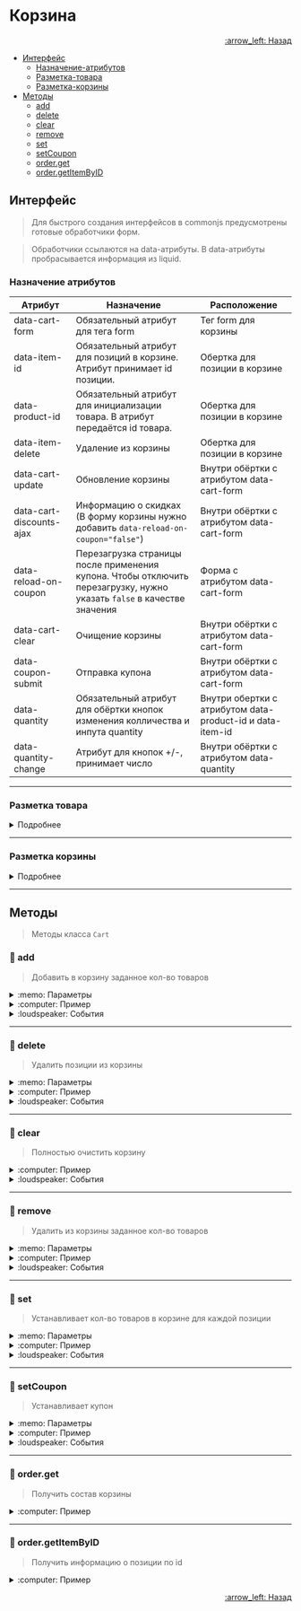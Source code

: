# Корзина

<p align="right">
 <a href="https://github.com/liquid-hub/insales-common-js-v2-api">
 :arrow_left: Назад</a>
</p>


- [Интерфейс](https://github.com/liquid-hub/insales-common-js-v2-api/blob/master/Cart.md#%D0%98%D0%BD%D1%82%D0%B5%D1%80%D1%84%D0%B5%D0%B9%D1%81)
  - [Назначение-атрибутов](https://github.com/liquid-hub/insales-common-js-v2-api/blob/master/Cart.md#Назначение-атрибутов)
  - [Разметка-товара](https://github.com/liquid-hub/insales-common-js-v2-api/blob/master/Cart.md#Разметка-товара)
  - [Разметка-корзины](https://github.com/liquid-hub/insales-common-js-v2-api/blob/master/Cart.md#Разметка-корзины)
- [Методы](https://github.com/liquid-hub/insales-common-js-v2-api/blob/master/Cart.md#Методы)
  - [add](https://github.com/liquid-hub/insales-common-js-v2-api/blob/master/Cart.md#hammer-add)
  - [delete](https://github.com/liquid-hub/insales-common-js-v2-api/blob/master/Cart.md#hammer-delete)
  - [clear](https://github.com/liquid-hub/insales-common-js-v2-api/blob/master/Cart.md#hammer-clear)
  - [remove](https://github.com/liquid-hub/insales-common-js-v2-api/blob/master/Cart.md#hammer-remove)
  - [set](https://github.com/liquid-hub/insales-common-js-v2-api/blob/master/Cart.md#hammer-set)
  - [setCoupon](https://github.com/liquid-hub/insales-common-js-v2-api/blob/master/Cart.md#hammer-setcoupon)
  - [order.get](https://github.com/liquid-hub/insales-common-js-v2-api/blob/master/Cart.md#hammer-orderget)
  - [order.getItemByID](https://github.com/liquid-hub/insales-common-js-v2-api/blob/master/Cart.md#hammer-ordergetitembyid)


## Интерфейс

> Для быстрого создания интерфейсов в commonjs предусмотрены готовые обработчики форм.

> Обработчики ссылаются на data-атрибуты. В data-атрибуты пробрасывается информация из liquid.

### Назначение атрибутов

| Атрибут              | Назначение                                                                      | Расположение                                              |
|----------------------|---------------------------------------------------------------------------------|-----------------------------------------------------------|
| data-cart-form       | Обязательный атрибут для тега form                                              | Тег form для корзины                                      |
| data-item-id         | Обязательный атрибут для позиций в корзине. Атрибут принимает id позиции.       | Обертка для позиции в корзине                             |
| data-product-id      | Обязательный атрибут для инициализации товара. В атрибут передаётся id товара.  | Обертка для позиции в корзине                             |
| data-item-delete     | Удаление из корзины                                                             | Обертка для позиции в корзине                             |
| data-cart-update     | Обновление корзины                                                              | Внутри обёртки с атрибутом data-cart-form                 |
| data-cart-discounts-ajax     | Информацию о скидках (В форму корзины нужно добавить  `data-reload-on-coupon="false"`)                                                              | Внутри обёртки с атрибутом data-cart-form                 |
| data-reload-on-coupon     | Перезагрузка страницы после применения купона. Чтобы отключить перезагрузку, нужно указать `false` в качестве значения                                                              | Форма с атрибутом data-cart-form                 |
| data-cart-clear      | Очищение корзины                                                                | Внутри обёртки с атрибутом data-cart-form                 |
| data-coupon-submit   | Отправка купона                                                                 | Внутри обёртки с атрибутом data-cart-form                 |
| data-quantity        | Обязательный атрибут для обёртки кнопок изменения колличества и инпута quantity | Внутри обертки с атрибутом data-product-id и data-item-id |
| data-quantity-change | Атрибут для кнопок +/-, принимает число                                         | Внутри обёртки с атрибутом data-quantity                  |


---

### Разметка товара

<details>
<summary>Подробнее</summary>

```twig
<form action="{{ cart_url }}" method="post" data-product-id="{{ product.id }}">
  {% if product.show_variants? %}
    <select name="variant_id" data-product-variants>
      {% for variant in product.variants %}
        <option value="{{ variant.id }}">{{ variant.title | escape }}</option>
      {% endfor %}
    </select>
  {% else %}
    <input type="hidden" name="variant_id" value="{{product.variants.first.id}}" >
  {% endif %}
  <input type="text" name="comment" value="">
  <div data-quantity>
    <input type="text" name="quantity" value="1" />
    <span data-quantity-change="-1">-</span>
    <span data-quantity-change="1">+</span>
  </div>
  <button type="submit" data-item-add>
    Добавить в корзину
  </button>
</form>
```

</details>

---

### Разметка корзины

<details>
<summary>Подробнее</summary>

```twig
<form action="{{ cart_url }}" method="post" data-cart-form>
  <input type="hidden" name="_method" value="put">
  <input type="hidden" name="make_order" value="">

  {% for item in cart.items %}
    <div data-product-id="{{ item.product.id }}" data-item-id="{{ item.id }}">
      <div data-quantity>
        <input type="text" name="cart[quantity][{{ item.id }}]" value="{{ item.quantity }}">
        <span data-quantity-change="-1">-</span>
        <span data-quantity-change="1">+</span>
      </div>
      <span data-item-delete="{{ item.id }}">X</span>
    </div>
  {% endfor %}

  <div>
    <label> Купон </label>
    <input type="text" name="cart[coupon]" value="{{ cart.coupon }}" />
    <input type="button" value="Применить" data-coupon-submit/>
  </div>

  <input type="submit" value="Оформить" data-cart-submit>
  <button data-cart-clear>Очистить</button>
  <button data-cart-update>Обновить</button>
</form>
```
</details>

---

## Методы

> Методы класса `Cart`

### :hammer: add

> Добавить в корзину заданное кол-во товаров

<details>
<summary>:memo: Параметры</summary>

```js
/**
 * @param {Object} items объект с параметрами variant_id: quantity
 * @param {Object} comments комментарий к позиции заказа. Ключ id варианта, значение текст комментария
 * @param {string} coupon купон
 */
{
  items: {
    123456: 2,
    123457: 1
  },
  comments: {
    123457: 'Мой комментарий'
  },
  coupon: 'Мой купон'
}
```
</details>
<details>
<summary>:computer: Пример</summary>

```js
Cart.add({
  items: {
    123456: 2,
    123457: 1
  },
  comments: {
    123457: 'Мой комментарий'
  },
  coupon: 'Мой купон'
});
```
</details>
<details>
<summary>:loudspeaker: События</summary>

> События класса EventBus

* before:insales:cart
* add_items:insales:cart
* update_items:insales:cart
* always:insales:cart


```js
EventBus.subscribe('add_items:insales:cart', function (data) {
  console.log('Товар добавлен');
});
```
</details>

---

### :hammer: delete

> Удалить позиции из корзины

<details>
<summary>:memo: Параметры</summary>

```js
/**
 * @param {Array} items массив id вариантов к удалению
 */
 Cart.delete({
   items: [160549240, 160549242]
 })
```
</details>
<details>
<summary>:computer: Пример</summary>

```js
Cart.delete({
  items: [160549240, 160549242]
})
```
</details>
<details>
<summary>:loudspeaker: События</summary>

> События класса EventBus

* before:insales:cart
* delete_items:insales:cart
* update_items:insales:cart
* always:insales:cart


```js
EventBus.subscribe('delete_items:insales:cart', function (data) {
  console.log('Товары удалены');
});
```
</details>

---

### :hammer: clear

> Полностью очистить корзину


<details>
<summary>:computer: Пример</summary>

```js
Cart.clear();
```
</details>
<details>
<summary>:loudspeaker: События</summary>

> События класса EventBus

* before:insales:cart
* clear_items:insales:cart
* update_items:insales:cart
* always:insales:cart


```js
EventBus.subscribe('clear_items:insales:cart', function (data) {
  console.log('Корзина очищена');
});
```
</details>

---

### :hammer: remove

> Удалить из корзины заданное кол-во товаров

<details>
<summary>:memo: Параметры</summary>

```js
/**
*  @param {Array} items объект с параметрами variant_id: quantity
*/
Cart.remove({
  items: {
    138231315: 1,
    138231316: 1
  }
})
```
</details>
<details>
<summary>:computer: Пример</summary>

```js
Cart.remove({
  items: {
    138231315: 1,
    138231316: 1
  }
})
```
</details>
<details>
<summary>:loudspeaker: События</summary>

> События класса EventBus

* before:insales:cart
* remove_items:insales:cart
* update_items:insales:cart
* always:insales:cart


```js
EventBus.subscribe('remove_items:insales:cart', function (data) {
  console.log('Товары удалены');
});
```
</details>

---

### :hammer: set

> Устанавливает кол-во товаров в корзине для каждой позиции

<details>
<summary>:memo: Параметры</summary>

```js
/**
* @param {Array} items объект с параметрами variant_id: quantity
*/
Cart.set({
  items: {
    138231315: 1,
    138231316: 1
  }
})
```
</details>
<details>
<summary>:computer: Пример</summary>

```js
Cart.set({
  items: {
    138231315: 1,
    138231316: 1
  }
})
```
</details>
<details>
<summary>:loudspeaker: События</summary>

> События класса EventBus

* before:insales:cart
* set_items:insales:cart
* update_items:insales:cart
* always:insales:cart


```js
EventBus.subscribe('set_items:insales:cart', function (data) {
  console.log('Корзина обновлена');
});
```
</details>

---

### :hammer: setCoupon

> Устанавливает купон

<details>
<summary>:memo: Параметры</summary>

```js
/**
* @param {string} coupon код купона
*/
Cart.setCoupon({
  coupon: 'Мой купон'
})
```
</details>
<details>
<summary>:computer: Пример</summary>

```js
Cart.setCoupon({
  coupon: 'Мой купон'
})
```
</details>
<details>
<summary>:loudspeaker: События</summary>

> События класса EventBus

* before:insales:cart
* set_coupon:insales:cart
* update_items:insales:cart
* always:insales:cart


```js
EventBus.subscribe('set_coupon:insales:cart', function (data) {
  console.log('Добавлен купон');
});
```
</details>

---

### :hammer: order.get

> Получить состав корзины

<details>
<summary>:computer: Пример</summary>

```js
var order = Cart.order.get();
console.log(order);
```
</details>

---

### :hammer: order.getItemByID

> Получить информацию о позиции по id

<details>
<summary>:computer: Пример</summary>

```js
var item = Cart.order.getItemByID(138231315);
console.log(item);
```
</details>


<p align="right">
 <a href="https://github.com/liquid-hub/insales-common-js-v2-api">
 :arrow_left: Назад</a>
</p>
